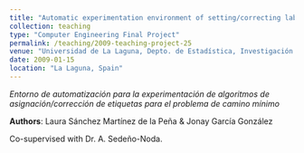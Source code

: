 ```yaml
---
title: "Automatic experimentation environment of setting/correcting label algorithms for the shortest path problem [Final Year Project supervised in 2009]"
collection: teaching
type: "Computer Engineering Final Project"
permalink: /teaching/2009-teaching-project-25
venue: "Universidad de La Laguna, Depto. de Estadística, Investigación Operativa y Computación"
date: 2009-01-15
location: "La Laguna, Spain"
---
```

*Entorno de automatización para la experimentación de algoritmos de asignación/corrección de etiquetas para el problema de camino mínimo*

**Authors**: Laura Sánchez Martínez de la Peña & Jonay García González

Co-supervised with Dr. A. Sedeño-Noda.